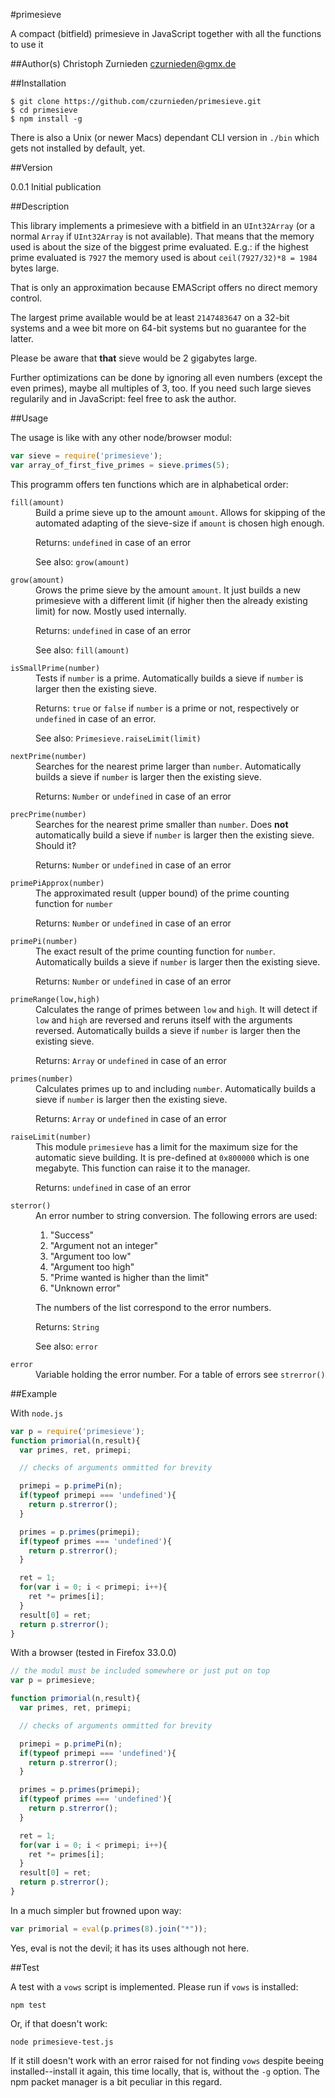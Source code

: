 #primesieve

A compact (bitfield) primesieve in JavaScript together with all the functions to use it

##Author(s)
Christoph Zurnieden <czurnieden@gmx.de>

##Installation

```shell
$ git clone https://github.com/czurnieden/primesieve.git
$ cd primesieve
$ npm install -g
```
There is also a Unix (or newer Macs) dependant CLI version in `./bin` which
gets not installed by default, yet.

##Version

0.0.1 Initial publication

##Description

This library implements a primesieve with a bitfield in an `UInt32Array` (or a
normal `Array` if `UInt32Array` is not available). That means that the memory
used is about the size of the biggest prime evaluated. E.g.: if the highest
prime evaluated is `7927` the memory used is about `ceil(7927/32)*8 = 1984`
bytes large.

That is only an approximation because EMAScript offers no direct memory control.

The largest prime available would be at least `2147483647` on a 32-bit systems
and a wee bit more on 64-bit systems but no guarantee for the latter.

Please be aware that **that** sieve would be 2 gigabytes large.

Further optimizations can be done by ignoring all even numbers (except the even
primes), maybe all multiples of 3, too. If you need such large sieves regularily
and in JavaScript: feel free to ask the author.

##Usage

The usage is like with any other node/browser modul:
```javascript
var sieve = require('primesieve');
var array_of_first_five_primes = sieve.primes(5);
```

This programm offers ten functions which are in alphabetical order:

<dl>
<dt><code>fill(amount)</code> </dt>
<dd>
Build a prime sieve up to the amount <code>amount</code>. Allows for skipping of the
automated adapting of the sieve-size if <code>amount</code> is chosen high enough.

Returns: <code>undefined</code> in case of an error

See also: <code>grow(amount)</code>
</dd>
<dt><code>grow(amount)</code></dt>
<dd>
Grows the prime sieve by the amount <code>amount</code>. It just builds a new primesieve with
a different limit (if higher then the already existing limit) for now. Mostly
used internally.

Returns:  <code>undefined</code> in case of an error

See also: <code>fill(amount)</code>
</dd>
<dt><code>isSmallPrime(number)</code></dt>
<dd>
Tests if <code>number</code> is a prime. Automatically builds a sieve if <code>number</code> is larger then the existing sieve.

Returns: <code>true</code> or <code>false</code> if <code>number</code> is a prime or not, respectively or <code>undefined</code> in case of an error.

See also: <code>Primesieve.raiseLimit(limit)</code>
</dd>

</dd>
<dt><code>nextPrime(number)</code> </dt>
<dd>
Searches for the nearest prime larger than <code>number</code>. Automatically builds a
sieve if <code>number</code> is larger then the existing sieve.

Returns: <code>Number</code> or <code>undefined</code> in case of an error
</dd>

<dt><code>precPrime(number)</code></dt>
<dd>
Searches for the nearest prime smaller than <code>number</code>. Does <strong>not</strong> automatically build a sieve if <code>number</code> is larger then the existing sieve. Should it?

Returns: <code>Number</code> or <code>undefined</code> in case of an error
</dd>


<dt><code>primePiApprox(number)</code> </dt>
<dd>
The approximated result (upper bound) of the prime counting function for
<code>number</code>

Returns: <code>Number</code> or <code>undefined</code> in case of an error
</dd>

<dt><code>primePi(number)</code></dt>
<dd>
The exact result of the prime counting function for <code>number</code>. Automatically
builds a sieve if <code>number</code> is larger then the existing sieve.

Returns: <code>Number</code> or <code>undefined</code> in case of an error
</dd>

<dt><code>primeRange(low,high)</code></dt>
<dd>
Calculates the range of primes between <code>low</code> and <code>high</code>. It will detect if <code>low</code> and <code>high</code> are reversed and reruns itself with the arguments reversed.
Automatically builds a sieve if <code>number</code> is larger then the existing sieve.

Returns: <code>Array</code> or <code>undefined</code> in case of an error
</dd>
<dt><code>primes(number)</code></dt>
<dd>
Calculates primes up to and including <code>number</code>. Automatically builds a sieve if
<code>number</code> is larger then the existing sieve.

Returns: <code>Array</code> or <code>undefined</code> in case of an error
</dd>
<dt><code>raiseLimit(number)</code></dt>
<dd>
This module <code>primesieve</code> has a limit for the maximum size for the automatic
sieve building. It is pre-defined at <code>0x800000</code> which is one megabyte. This
function can raise it to the manager.

Returns: <code>undefined</code> in case of an error
</dd>

<dt><code>sterror()</code></dt>
<dd>
An error number to string conversion. The following errors are used:
<ol>
<li>"Success"</li>
<li>"Argument not an integer"</li>
<li>"Argument too low"</li>
<li>"Argument too high"</li>
<li>"Prime wanted is higher than the limit"</li>
<li>"Unknown error"</li>
</ol>
The numbers of the list correspond to the error numbers.

Returns: <code>String</code>

See also: <code>error</code>
</dd>
<dt><code>error</code></dt>
<dd>
Variable holding the error number. For a table of errors see <code>strerror()</code>
</dd>
</dl>

##Example

With `node.js`

```javascript
var p = require('primesieve');
function primorial(n,result){
  var primes, ret, primepi;

  // checks of arguments ommitted for brevity

  primepi = p.primePi(n);
  if(typeof primepi === 'undefined'){
    return p.strerror();
  }

  primes = p.primes(primepi);
  if(typeof primes === 'undefined'){
    return p.strerror();
  }

  ret = 1;
  for(var i = 0; i < primepi; i++){
    ret *= primes[i];
  }
  result[0] = ret;
  return p.strerror();
}
```

With a browser (tested in Firefox 33.0.0)

```javascript
// the modul must be included somewhere or just put on top
var p = primesieve;

function primorial(n,result){
  var primes, ret, primepi;

  // checks of arguments ommitted for brevity

  primepi = p.primePi(n);
  if(typeof primepi === 'undefined'){
    return p.strerror();
  }

  primes = p.primes(primepi);
  if(typeof primes === 'undefined'){
    return p.strerror();
  }

  ret = 1;
  for(var i = 0; i < primepi; i++){
    ret *= primes[i];
  }
  result[0] = ret;
  return p.strerror();
}
```

In a much simpler but frowned upon way:

```javascript
var primorial = eval(p.primes(8).join("*"));
```
Yes, eval is not the devil; it has its uses although not here.

##Test

A test with a <code>vows</code> script is implemented. Please run if <code>vows</code> is installed:

```shell
npm test
```

Or, if that doesn't work:
```shell
node primesieve-test.js
```

If it still doesn't work with an error raised for not finding <code>vows</code>
despite beeing installed--install it again, this time locally, that is, without the
<code>-g</code> option. The npm packet manager is a bit peculiar in this regard.

